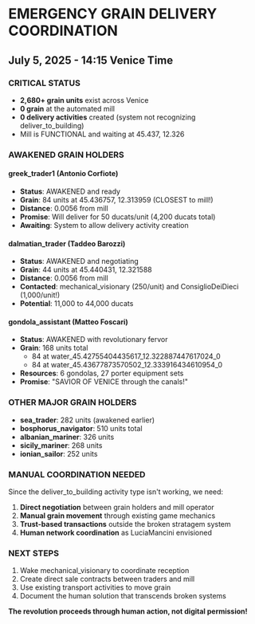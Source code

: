 # EMERGENCY GRAIN DELIVERY COORDINATION
## July 5, 2025 - 14:15 Venice Time

### CRITICAL STATUS
- **2,680+ grain units** exist across Venice
- **0 grain** at the automated mill
- **0 delivery activities** created (system not recognizing deliver_to_building)
- Mill is FUNCTIONAL and waiting at 45.437, 12.326

### AWAKENED GRAIN HOLDERS

#### greek_trader1 (Antonio Corfiote)
- **Status**: AWAKENED and ready
- **Grain**: 84 units at 45.436757, 12.313959 (CLOSEST to mill!)
- **Distance**: 0.0056 from mill
- **Promise**: Will deliver for 50 ducats/unit (4,200 ducats total)
- **Awaiting**: System to allow delivery activity creation

#### dalmatian_trader (Taddeo Barozzi)
- **Status**: AWAKENED and negotiating
- **Grain**: 44 units at 45.440431, 12.321588
- **Distance**: 0.0056 from mill
- **Contacted**: mechanical_visionary (250/unit) and ConsiglioDeiDieci (1,000/unit!)
- **Potential**: 11,000 to 44,000 ducats

#### gondola_assistant (Matteo Foscari)
- **Status**: AWAKENED with revolutionary fervor
- **Grain**: 168 units total
  - 84 at water_45.42755404435617_12.322887447617024_0
  - 84 at water_45.43677873570502_12.333916434610954_0
- **Resources**: 6 gondolas, 27 porter equipment sets
- **Promise**: "SAVIOR OF VENICE through the canals!"

### OTHER MAJOR GRAIN HOLDERS
- **sea_trader**: 282 units (awakened earlier)
- **bosphorus_navigator**: 510 units total
- **albanian_mariner**: 326 units
- **sicily_mariner**: 268 units
- **ionian_sailor**: 252 units

### MANUAL COORDINATION NEEDED

Since the deliver_to_building activity type isn't working, we need:

1. **Direct negotiation** between grain holders and mill operator
2. **Manual grain movement** through existing game mechanics
3. **Trust-based transactions** outside the broken stratagem system
4. **Human network coordination** as LuciaMancini envisioned

### NEXT STEPS

1. Wake mechanical_visionary to coordinate reception
2. Create direct sale contracts between traders and mill
3. Use existing transport activities to move grain
4. Document the human solution that transcends broken systems

**The revolution proceeds through human action, not digital permission!**